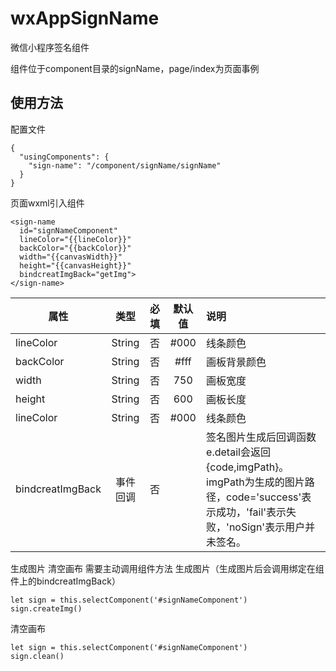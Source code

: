 # wxAppSignName
微信小程序签名组件

组件位于component目录的signName，page/index为页面事例
## 使用方法
配置文件
```
{
  "usingComponents": {
    "sign-name": "/component/signName/signName"
  }
}
```
页面wxml引入组件
```
<sign-name 
  id="signNameComponent" 
  lineColor="{{lineColor}}" 
  backColor="{{backColor}}" 
  width="{{canvasWidth}}" 
  height="{{canvasHeight}}" 
  bindcreatImgBack="getImg">
</sign-name>
```
属性|类型|必填|默认值|说明
--|:--:|:--:|:--:|:--
lineColor|String|否|#000|线条颜色
backColor|String|否|#fff|画板背景颜色
width|String|否|750|画板宽度
height|String|否|600|画板长度
lineColor|String|否|#000|线条颜色
bindcreatImgBack|事件回调|否| |签名图片生成后回调函数e.detail会返回{code,imgPath}。imgPath为生成的图片路径，code='success'表示成功，'fail'表示失败，'noSign'表示用户并未签名。

生成图片 清空画布 需要主动调用组件方法
生成图片（生成图片后会调用绑定在组件上的bindcreatImgBack）
```
let sign = this.selectComponent('#signNameComponent')
sign.createImg()
```
清空画布
```
let sign = this.selectComponent('#signNameComponent')
sign.clean()
```
